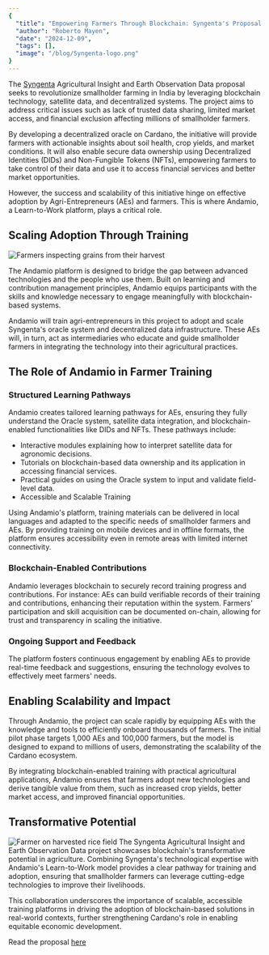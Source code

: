 ```yaml
---
{
  "title": "Empowering Farmers Through Blockchain: Syngenta's Proposal and Andamio's Role",
  "author": "Roberto Mayen",
  "date": "2024-12-09",
  "tags": [],
  "image": "/blog/Syngenta-logo.png"
}
---
```


The [Syngenta](https://www.syngenta.com/) Agricultural Insight and Earth Observation Data proposal seeks to revolutionize smallholder farming in India by leveraging blockchain technology, satellite data, and decentralized systems. The project aims to address critical issues such as lack of trusted data sharing, limited market access, and financial exclusion affecting millions of smallholder farmers.

By developing a decentralized oracle on Cardano, the initiative will provide farmers with actionable insights about soil health, crop yields, and market conditions. It will also enable secure data ownership using Decentralized Identities (DIDs) and Non-Fungible Tokens (NFTs), empowering farmers to take control of their data and use it to access financial services and better market opportunities.

However, the success and scalability of this initiative hinge on effective adoption by Agri-Entrepreneurs (AEs) and farmers. This is where Andamio, a Learn-to-Work platform, plays a critical role.

## Scaling Adoption Through Training

![Farmers inspecting grains from their harvest](/blog/syngenta-farmer-family.png)

The Andamio platform is designed to bridge the gap between advanced technologies and the people who use them. Built on learning and contribution management principles, Andamio equips participants with the skills and knowledge necessary to engage meaningfully with blockchain-based systems.

Andamio will train agri-entrepreneurs in this project to adopt and scale Syngenta's oracle system and decentralized data infrastructure. These AEs will, in turn, act as intermediaries who educate and guide smallholder farmers in integrating the technology into their agricultural practices.

## The Role of Andamio in Farmer Training

### Structured Learning Pathways

Andamio creates tailored learning pathways for AEs, ensuring they fully understand the Oracle system, satellite data integration, and blockchain-enabled functionalities like DIDs and NFTs. These pathways include:

- Interactive modules explaining how to interpret satellite data for agronomic decisions.
- Tutorials on blockchain-based data ownership and its application in accessing financial services.
- Practical guides on using the Oracle system to input and validate field-level data.
- Accessible and Scalable Training

Using Andamio's platform, training materials can be delivered in local languages and adapted to the specific needs of smallholder farmers and AEs. By providing training on mobile devices and in offline formats, the platform ensures accessibility even in remote areas with limited internet connectivity.

### Blockchain-Enabled Contributions

Andamio leverages blockchain to securely record training progress and contributions. For instance:
AEs can build verifiable records of their training and contributions, enhancing their reputation within the system.
Farmers' participation and skill acquisition can be documented on-chain, allowing for trust and transparency in scaling the initiative.

### Ongoing Support and Feedback

The platform fosters continuous engagement by enabling AEs to provide real-time feedback and suggestions, ensuring the technology evolves to effectively meet farmers' needs.

## Enabling Scalability and Impact

Through Andamio, the project can scale rapidly by equipping AEs with the knowledge and tools to efficiently onboard thousands of farmers. The initial pilot phase targets 1,000 AEs and 100,000 farmers, but the model is designed to expand to millions of users, demonstrating the scalability of the Cardano ecosystem.

By integrating blockchain-enabled training with practical agricultural applications, Andamio ensures that farmers adopt new technologies and derive tangible value from them, such as increased crop yields, better market access, and improved financial opportunities.

## Transformative Potential

![Farmer on harvested rice field](/blog/farmer-harvested-field.png)
The Syngenta Agricultural Insight and Earth Observation Data project showcases blockchain's transformative potential in agriculture. Combining Syngenta's technological expertise with Andamio's Learn-to-Work model provides a clear pathway for training and adoption, ensuring that smallholder farmers can leverage cutting-edge technologies to improve their livelihoods.

This collaboration underscores the importance of scalable, accessible training platforms in driving the adoption of blockchain-based solutions in real-world contexts, further strengthening Cardano's role in enabling equitable economic development.

Read the proposal [here](https://cardano.ideascale.com/c/cardano/idea/134587)
